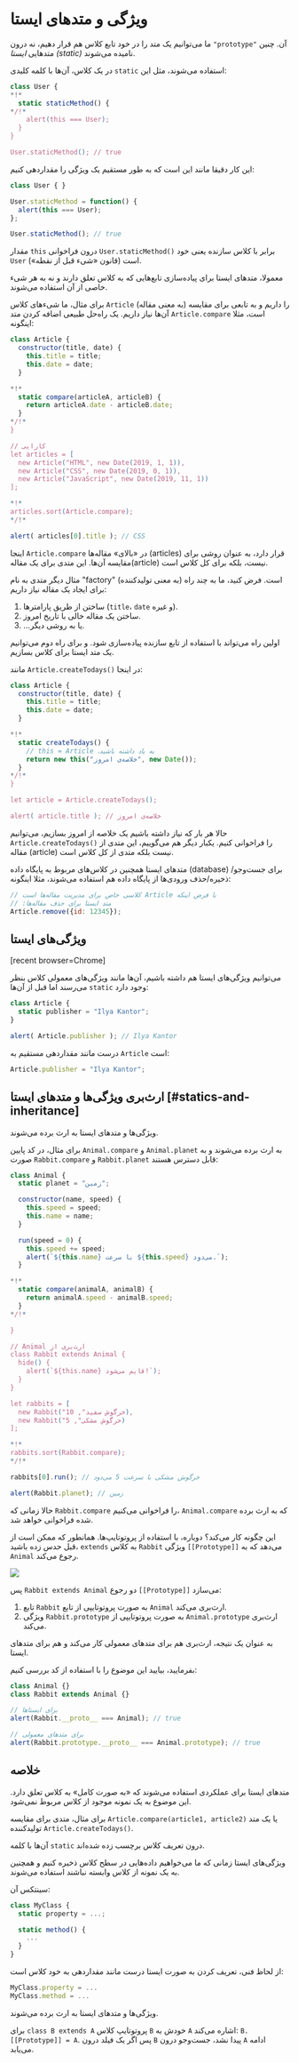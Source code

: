 
# ویژگی و متدهای ایستا

ما می‌توانیم یک متد را در خود تابع کلاس هم قرار دهیم، نه درون `"prototype"` آن. چنین متدهایی *ایستا (static)* نامیده می‌شوند.

در یک کلاس، آن‌ها با کلمه کلیدی `static` استفاده می‌شوند، مثل این:

```js run
class User {
*!*
  static staticMethod() {
*/!*
    alert(this === User);
  }
}

User.staticMethod(); // true
```

این کار دقیقا مانند این است که به طور مستقیم یک ویژگی را مقداردهی کنیم:

```js run
class User { }

User.staticMethod = function() {
  alert(this === User);
};

User.staticMethod(); // true
```

مقدار `this` درون فراخوانی `User.staticMethod()` برابر با کلاس سازنده یعنی خود `User` است (قانون «شیء قبل از نقطه»).

معمولا، متدهای ایستا برای پیاده‌سازی تابع‌هایی که به کلاس تعلق دارند و نه به هر شیء خاصی از آن استفاده می‌شوند.

برای مثال، ما شیءهای کلاس `Article` (به معنی مقاله) را داریم و به تابعی برای مقایسه آن‌ها نیاز داریم. یک راه‌حل طبیعی اضافه کردن متد `Article.compare` است، مثلا اینگونه:

```js run
class Article {
  constructor(title, date) {
    this.title = title;
    this.date = date;
  }

*!*
  static compare(articleA, articleB) {
    return articleA.date - articleB.date;
  }
*/!*
}

// کارایی
let articles = [
  new Article("HTML", new Date(2019, 1, 1)),
  new Article("CSS", new Date(2019, 0, 1)),
  new Article("JavaScript", new Date(2019, 11, 1))
];

*!*
articles.sort(Article.compare);
*/!*

alert( articles[0].title ); // CSS
```

اینجا `Article.compare` در «بالای» مقاله‌ها (articles) قرار دارد، به عنوان روشی برای مقایسه آن‌ها. این متدی برای یک مقاله(article) نیست، بلکه برای کل کلاس است.

مثال دیگر متدی به نام "factory" (به معنی تولیدکننده) است. فرض کنید، ما به چند راه برای ایجاد یک مقاله نیاز داریم:

1. ساختن از طریق پارامترها (`title`، `date` و غیره).
2. ساختن یک مقاله خالی با تاریخ امروز.
3. ...یا به روشی دیگر.

اولین راه می‌تواند با استفاده از تابع سازنده پیاده‌سازی شود. و برای راه دوم می‌توانیم یک متد ایستا برای کلاس بسازیم.

مانند `Article.createTodays()` در اینجا:

```js run
class Article {
  constructor(title, date) {
    this.title = title;
    this.date = date;
  }

*!*
  static createTodays() {
    // this = Article ،به یاد داشته باشید
    return new this("خلاصه‌ی امروز", new Date());
  }
*/!*
}

let article = Article.createTodays();

alert( article.title ); // خلاصه‌ی امروز
```

حالا هر بار که نیاز داشته باشیم یک خلاصه از امروز بسازیم، می‌توانیم `Article.createTodays()` را فراخوانی کنیم. یکبار دیگر هم می‌گوییم، این متدی از مقاله (article) نیست بلکه متدی از کل کلاس است.

متدهای ایستا همچنین در کلاس‌های مربوط به پایگاه داده (database) برای جست‌وجو/ذخیره/حذف ورودی‌ها از پایگاه داده هم استفاده می‌شوند، مثلا اینگونه:

```js
// کلاسی خاص برای مدیریت مقاله‌ها است Article با فرض اینکه
// :متد ایستا برای حذف مقاله‌ها
Article.remove({id: 12345});
```

## ویژگی‌های ایستا

[recent browser=Chrome]

می‌توانیم ویژگی‌های ایستا هم داشته باشیم، آن‌ها مانند ویژگی‌های معمولی کلاس بنظر می‌رسند اما قبل از آن‌ها `static` وجود دارد:

```js run
class Article {
  static publisher = "Ilya Kantor";
}

alert( Article.publisher ); // Ilya Kantor
```

درست مانند مقداردهی مستقیم به `Article` است:

```js
Article.publisher = "Ilya Kantor";
```

## ارث‌بری ویژگی‌ها و متدهای ایستا [#statics-and-inheritance]

ویژگی‌ها و متدهای ایستا به ارث برده می‌شوند.

برای مثال، در کد پایین `Animal.compare` و `Animal.planet` به ارث برده می‌شوند و به صورت `Rabbit.compare` و `Rabbit.planet` قابل دسترس هستند:

```js run
class Animal {
  static planet = "زمین";

  constructor(name, speed) {
    this.speed = speed;
    this.name = name;
  }

  run(speed = 0) {
    this.speed += speed;
    alert(`${this.name} با سرعت ${this.speed} می‌دود.`);
  }

*!*
  static compare(animalA, animalB) {
    return animalA.speed - animalB.speed;
  }
*/!*

}

// Animal ارث‌بری از
class Rabbit extends Animal {
  hide() {
    alert(`${this.name} قایم می‌شود!`);
  }
}

let rabbits = [
  new Rabbit("خرگوش سفید", 10),
  new Rabbit("خرگوش مشکی", 5)
];

*!*
rabbits.sort(Rabbit.compare);
*/!*

rabbits[0].run(); // خرگوش مشکی با سرعت 5 می‌دود

alert(Rabbit.planet); // زمین
```

حالا زمانی که `Rabbit.compare` را فراخوانی می‌کنیم، `Animal.compare` که به ارث برده شده فراخوانی خواهد شد.

این چگونه کار می‌کند؟ دوباره، با استفاده از پروتوتایپ‌ها. همانطور که ممکن است از قبل حدس زده باشید، `extends` به کلاس `Rabbit` ویژگی `[[Prototype]]` می‌دهد که به `Animal` رجوع می‌کند.

![](animal-rabbit-static.svg)

پس `Rabbit extends Animal` دو رجوع `[[Prototype]]` می‌سازد:

1. تابع `Rabbit` به صورت پروتوتایپی از تابع `Animal` ارث‌بری می‌کند.
2. ویژگی `Rabbit.prototype` به صورت پروتوتایپی از `Animal.prototype` ارث‌بری می‌کند.

به عنوان یک نتیجه، ارث‌بری هم برای متدهای معمولی کار می‌کند و هم برای متدهای ایستا.

بفرمایید، بیایید این موضوع را با استفاده از کد بررسی کنیم:

```js run
class Animal {}
class Rabbit extends Animal {}

// برای ایستاها
alert(Rabbit.__proto__ === Animal); // true

// برای متدهای معمولی
alert(Rabbit.prototype.__proto__ === Animal.prototype); // true
```

## خلاصه

متدهای ایستا برای عملکردی استفاده می‌شوند که «به صورت کامل» به کلاس تعلق دارد. این موضوع به یک نمونه موجود از کلاس مربوط نمی‌شود.

برای مثال، متدی برای مقایسه `Article.compare(article1, article2)` یا یک متد تولیدکننده `Article.createTodays()`.

آن‌ها با کلمه `static` درون تعریف کلاس برچسب زده شده‌اند.

ویژگی‌های ایستا زمانی که ما می‌خواهیم داده‌هایی در سطح کلاس ذخیره کنیم و همچنین به یک نمونه از کلاس وابسته نباشند استفاده می‌شوند.

سینتکس آن:

```js
class MyClass {
  static property = ...;

  static method() {
    ...
  }
}
```

از لحاظ فنی، تعریف کردن به صورت ایستا درست مانند مقداردهی به خود کلاس است:

```js
MyClass.property = ...
MyClass.method = ...
```

ویژگی‌ها و متدهای ایستا به ارث برده می‌شوند.

برای `class B extends A` پروتوتایپ کلاس `B` خودش به `A` اشاره می‌کند: `B.[[Prototype]] = A`. پس اگر یک فیلد درون `B` پیدا نشد، جست‌وجو درون `A` ادامه می‌یابد.
